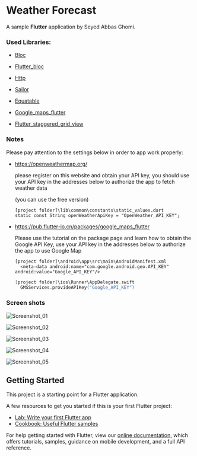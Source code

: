 # Weather Forecast
A sample **Flutter** application by Seyed Abbas Ghomi.



### Used Libraries: 

- [Bloc](https://pub.dev/packages/bloc) 

- [Flutter_bloc](https://pub.dev/packages/flutter_bloc) 

- [Http](https://pub.flutter-io.cn/packages/http)

- [Sailor](https://pub.flutter-io.cn/packages/sailor)

- [Equatable](https://pub.flutter-io.cn/packages/equatable)

- [Google_maps_flutter](https://pub.flutter-io.cn/packages/google_maps_flutter)

- [Flutter_staggered_grid_view](https://pub.dev/packages/flutter_staggered_grid_view)

  

### Notes

Please pay attention to the settings below in order to app work properly:

- https://openweathermap.org/

  please register on this website and obtain your API key, you should use your API key in the addresses below to authorize the app to fetch weather data 

  (you can use the free version)

    ```
    [project folder]\lib\common\constants\static_values.dart
    static const String openWeatherApiKey = "OpenWeather_API_KEY";
    ```

- https://pub.flutter-io.cn/packages/google_maps_flutter
  
  Please use the tutorial on the package page and learn how to obtain the Google API Key, use your API key in the addresses below to authorize the app to use Google Map 
  
  ```xml-dtd
  [project folder]\android\app\src\main\AndroidManifest.xml
    <meta-data android:name="com.google.android.geo.API_KEY" android:value="Google_API_KEY"/>
  ```

  ```swift
  [project folder]\ios\Runner\AppDelegate.swift
    GMSServices.provideAPIKey("Google_API_KEY")
  ```



### Screen shots

![Screenshot_01](docs/images/Screenshot_01.png)

![Screenshot_02](docs/images/Screenshot_02.png)

![Screenshot_03](docs/images/Screenshot_03.png)

![Screenshot_04](docs/images/Screenshot_04.png)

![Screenshot_05](docs/images/Screenshot_05.png)




## Getting Started

This project is a starting point for a Flutter application.

A few resources to get you started if this is your first Flutter project:

- [Lab: Write your first Flutter app](https://flutter.dev/docs/get-started/codelab)
- [Cookbook: Useful Flutter samples](https://flutter.dev/docs/cookbook)

For help getting started with Flutter, view our
[online documentation](https://flutter.dev/docs), which offers tutorials,
samples, guidance on mobile development, and a full API reference.

